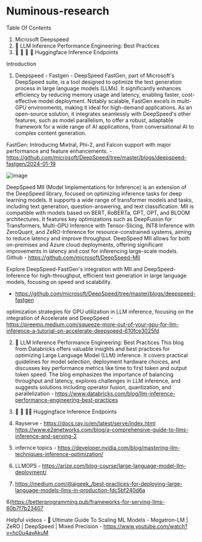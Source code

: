 # Numinous-research



Table Of Contents

1) Microsoft Deepspeed
2) 🚀 LLM Inference Performance Engineering: Best Practices
3) 🤗 🤗 🤗 🤗  Huggingface Inference Endpoints
   
Introduction
1) Deepspeed - 
  Fastgen - DeepSpeed FastGen, part of Microsoft's DeepSpeed suite, is a tool designed to optimize the text generation process in large language models (LLMs). It significantly enhances efficiency by reducing memory usage and latency, enabling faster, cost-effective model deployment. Notably scalable, FastGen excels in multi-GPU environments, making it ideal for high-demand applications. As an open-source solution, it integrates seamlessly with DeepSpeed's other features, such as model parallelism, to offer a robust, adaptable framework for a wide range of AI applications, from conversational AI to complex content generation.
  
  FastGen: Introducing Mixtral, Phi-2, and Falcon support with major performance and feature enhancements. - https://github.com/microsoft/DeepSpeed/tree/master/blogs/deepspeed-fastgen/2024-01-19
  
  ![image](https://github.com/MandilKarki/Numinous-research/assets/71919875/ffb5c871-1c6d-4508-9221-874bcdd51e6b)
  
  DeepSpeed MII (Model Implementations for Inference) is an extension of the DeepSpeed library, focused on optimizing inference tasks for deep learning models. It supports a wide range of transformer models and tasks, including text generation, question-answering, and text classification. MII is compatible with models based on BERT, RoBERTa, GPT, OPT, and BLOOM architectures. It features key optimizations such as DeepFusion for Transformers, Multi-GPU Inference with Tensor-Slicing, INT8 Inference with ZeroQuant, and ZeRO-Inference for resource-constrained systems, aiming to reduce latency and improve throughput. DeepSpeed MII allows for both on-premises and Azure cloud deployments, offering significant improvements in latency and cost for inferencing large-scale models. Github - https://github.com/microsoft/DeepSpeed-MII
  
  Explore DeepSpeed-FastGen's integration with MII and DeepSpeed-Inference for high-throughput, efficient text generation in large language models, focusing on speed and scalability. 
  - https://github.com/microsoft/DeepSpeed/tree/master/blogs/deepspeed-fastgen
  
  optimization strategies for GPU utilization in LLM inference, focusing on the integration of Accelerate and DeepSpeed - https://preemo.medium.com/squeeze-more-out-of-your-gpu-for-llm-inference-a-tutorial-on-accelerate-deepspeed-610fce3025fd

2) 🚀 LLM Inference Performance Engineering: Best Practices
    This blog from Databricks offers valuable insights and best practices for optimizing Large Language Model (LLM) inference. It covers practical guidelines for model selection, deployment hardware choices, and discusses key performance metrics like time to first token and output token speed. The blog emphasizes the importance of balancing throughput and latency, explores challenges in LLM inference, and suggests solutions including operator fusion, quantization, and parallelization - https://www.databricks.com/blog/llm-inference-performance-engineering-best-practices


3) 🤗 🤗 🤗🤗  Huggingface Inference Endpoints
   


2) Rayserve - https://docs.ray.io/en/latest/serve/index.html https://www.e2enetworks.com/blog/a-comprehensive-guide-to-llms-inference-and-serving-2

3) infernce topics - https://developer.nvidia.com/blog/mastering-llm-techniques-inference-optimization/




4) LLMOPS - https://arize.com/blog-course/large-language-model-llm-deployment/
5) https://medium.com/@aigeek_/best-practices-for-deploying-large-language-models-llms-in-production-fdc5bf240d6a


6)https://betterprogramming.pub/frameworks-for-serving-llms-60b7f7b23407





Helpful videos - 
📘 Ultimate Guide To Scaling ML Models - Megatron-LM | ZeRO | DeepSpeed | Mixed Precision - https://www.youtube.com/watch?v=hc0u4avAkuM

